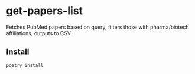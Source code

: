 # get-papers-list

Fetches PubMed papers based on query, filters those with pharma/biotech affiliations, outputs to CSV.

## Install
```bash
poetry install
